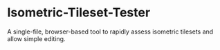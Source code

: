 # Isometric-Tileset-Tester
 A single-file, browser-based tool to rapidly assess isometric tilesets and allow simple editing.
